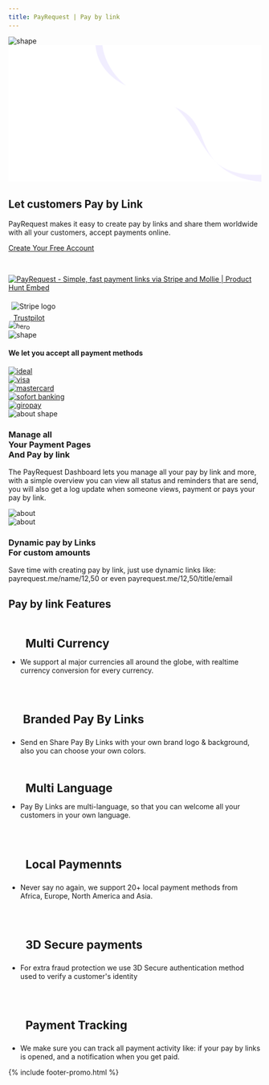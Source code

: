 ```yaml
---
title: PayRequest | Pay by link
---
```


<!-- Done for the new website! -->


<section class="hero-section">
         <!-- Hero Shape Start -->
      
 <div class="hero-shape5">
        
<img src="https://payrequest.io/assets/logos/Icon%20white.png" alt="shape" style="max-width: 160px;">
         </div>
         <!-- Hero Shape End -->
          
 <!-- Hero Bg Start -->
 <div class="hero-bg">
            <img src="assets/img/hero_shape.png" alt="pay by link">
         </div>
         <!-- Hero Bg End -->
          
 <div class="container">
            <div class="row align-items-center">
             <div class="col-lg-6 col-md-6">
                  <div class="hero-left">
<h2> Let customers <span class="underline">Pay by Link</span>
</h2>

<p>
PayRequest makes it easy to create pay by links and share them worldwide with all your customers, accept payments online.
</p>

<a href="http://dashboard.payrequest.io/" class="theme-btn mt-4"> Create Your Free Account<span class="fa fa-chevron-right"></span></a>
 </div>



<div class="mt-3" style="/* margin-bottom: 150px; */">
<br> 

<a href="https://www.producthunt.com/posts/payrequest?utm_source=badge-featured&utm_medium=badge&utm_souce=badge-payrequest" target="_blank"><img src="https://api.producthunt.com/widgets/embed-image/v1/featured.svg?post_id=176421&theme=dark" alt="PayRequest - Simple, fast payment links via Stripe and Mollie | Product Hunt Embed" style="width: 250px; height: 54px;" width="250px" height="54px" /></a>

<img alt="Stripe logo" src="https://payrequest.io/assets/img/stripe-partner-badges/L_Color_Solid.svg" style="height: 63px;padding: 6px;">

<!-- TrustBox widget - Micro Review Count -->
<div style="margin-left:10px;" class="trustpilot-widget" data-locale="en-US" data-template-id="5419b6a8b0d04a076446a9ad" data-businessunit-id="5f47f39cf225070001b40cfa" data-style-height="24px" data-style-width="250px" data-theme="light">
  <a href="https://www.trustpilot.com/review/payrequest.io" target="_blank" rel="noopener">Trustpilot</a>
</div>
<!-- End TrustBox widget -->
 </div>
</div>

 <div class="col-lg-6 col-md-6">
                  <div class="hero-right">
                   <img src="https://payrequest.io/assets/img/banners/payment-links.png" alt="hero" style="
    transform: perspective(1000px) rotateY(-13deg) rotateX(5deg) rotateZ(7deg) scaleY(0.9) scaleX(0.95) translateX(-3%) translateY(-3%);
">
                     <div class="hero-dot-shape">
                 <img src="http://themescare.com/demos/robofume-view/assets/img/hero-dot-shape.png" alt="shape">
                     </div>
                  </div>
               </div>
            </div>
         </div>
</section>

 <!-- All Payment Methods Section Start -->
 <section class="companies-section section_b_70 wow fadeInUp" data-wow-duration="1s" data-wow-delay="0.2s">
         <div class="container">
            <div class="row align-items-center">
               <div class="col-lg-6">
                  <div class="companies-left">
                     <h4>We let you accept all payment methods</h4>
                  </div>
               </div>
               <div class="col-lg-6">
                  <div class="companies-slider owl-carousel">
                     <div class="single-com-slider">
                        <a href="#"><img src="https://payrequest.io/assets/img/payment-icons/ideal@2x.png" alt="ideal" /></a>
                     </div>
                     <div class="single-com-slider">
                        <a href="#"><img src="https://payrequest.io/assets/img/payment-icons/visa@2x.png" alt="visa" /></a>
                     </div>
                     <div class="single-com-slider">
                        <a href="#"><img src="https://payrequest.io/assets/img/payment-icons/mastercard@2x.png" alt="mastercard" /></a>
                     </div>
                     <div class="single-com-slider">
                        <a href="#"><img src="https://payrequest.io/assets/img/payment-icons/sofort@2x.png" alt="sofort banking" /></a>
                     </div>

  <div class="single-com-slider">
<a href="#"><img src="https://payrequest.io/assets/img/payment-icons/giropay@2x.png" alt="giropay" /></a>
                     </div>


 </div>
               </div>
            </div>
         </div>
</section>
 <!-- All Payment Methods Section End -->



 <section class="about-section">
         <!-- Top Shape Start -->
         <div class="about-top-shape">
            <img src="http://themescare.com/demos/robofume-view/assets/img/about-shape.png" alt="about shape">
         </div>
         <!-- Top Shape End -->
         <!-- Bottom Shape Start -->

 <!-- Bottom Shape End -->
 <!-- About Top Start -->
<div class="about-top section_100">
            <div class="container">
             <div class="row align-items-center">
                  <div class="col-lg-6">
<div class="about-left wow fadeInLeft" data-wow-duration="1s" data-wow-delay="0.2s" style="visibility: visible; animation-duration: 1s; animation-delay: 0.2s; animation-name: fadeInLeft;">
<h3>Manage all<br>Your Payment Pages<br>And Pay by link</h3>
<p>The PayRequest Dashboard lets you manage all your pay by link and more, with a simple overview you can view all status and reminders that are send, you will also get a log update when someone views, payment or pays your pay by link.
</p>
                      
</div>
</div>
<div class="col-lg-6">
<div class="about-right wow fadeInRight" data-wow-duration="1s" data-wow-delay="0.3s" style="visibility: visible; animation-duration: 1s; animation-delay: 0.3s; animation-name: fadeInRight;">
 <img src="https://payrequest.io/assets/img/banners/dashboard.png" alt="about">
                     </div>
</div>
    </div>
 </div>
 </div>
 <!-- About Top End -->
 <!-- About Bottom Start -->
 <div class="about-bottom section_b_100">
            <div class="container">
          <div class="row align-items-center">
                  <div class="col-lg-6">
                     <div class="about-right wow fadeInLeft" data-wow-duration="1s" data-wow-delay="0.2s" style="visibility: visible; animation-duration: 1s; animation-delay: 0.2s; animation-name: fadeInLeft;">
                        <img src="https://ph-files.imgix.net/1bc052d0-8494-4055-8c79-9ee65c25f08e.png?auto=format&amp;auto=compress&amp;codec=mozjpeg&amp;cs=strip&amp;w=675.5555555555555&amp;h=380&amp;fit=max&amp;dpr=2" alt="about">
                     </div>
                  </div>
                  <div class="col-lg-6">
                     <div class="about-left wow fadeInRight" data-wow-duration="1s" data-wow-delay="0.3s" style="visibility: visible; animation-duration: 1s; animation-delay: 0.3s; animation-name: fadeInRight;">
 <h3>Dynamic pay by Links
<br>For custom amounts</h3>
                        <p>Save time with creating pay by link, just use dynamic links like: payrequest.me/name/12,50 or even payrequest.me/12,50/title/email

</p>
                       
</div>
                  </div>
 </div>
 </div>
 </div>
 <!-- About Bottom End -->
</section>




<section class="contact-form section_100">
         <div class="container">
            <div class="row">
               <div class="col-lg-12">
                  <div class="section-title wow fadeInUp" data-wow-duration="1s" data-wow-delay="0.3s" style="visibility: visible; animation-duration: 1s; animation-delay: 0.3s; animation-name: fadeInUp;">
                     <h2>Pay by link <span>Features</span></h2>
                  </div>
               </div>
            </div>
<div class="row" style="margin-bottom: 20px;">
<div class="col-lg-4 d-flex">
<div class="address-area wow fadeInRight" data-wow-duration="1s" data-wow-delay="0.3s" style="visibility: visible; animation-duration: 1s; animation-delay: 0.3s; animation-name: fadeInRight;">

<h4 class="title" style="margin-bottom: 0px;padding: 20px 24px 0px;font-size: 23px;">
<i class="fad fa-euro-sign" style="padding-right: 10px;" aria-hidden="true"></i>Multi Currency
</h4>
                    
<ul class="address-list">
<li>
<p>We support al major currencies all around the globe, with realtime currency conversion for every currency.
</p>
</li>        
</ul>

 </div>
</div>




<div class="col-lg-4 d-flex">
<div class="address-area wow fadeInRight" data-wow-duration="1s" data-wow-delay="0.3s" style="visibility: visible; animation-duration: 1s; animation-delay: 0.3s; animation-name: fadeInRight;">


<h4 class="title" style="
    margin-bottom: 0px;
    font-size: 23px;
    padding: 20px 24px 0px;
">
    
 <i class="fad fa-paint-brush" style="padding-right: 5px;" aria-hidden="true"></i>Branded Pay By Links
</h4>
                    
<ul class="address-list">
<li>
<p>Send en Share Pay By Links with your own brand logo &amp; background, also you can choose your own colors. 
</p>
</li>
                        
</ul>

 </div>
 </div>

<div class="col-lg-4 d-flex">
<div class="address-area wow fadeInRight" data-wow-duration="1s" data-wow-delay="0.3s" style="visibility: visible; animation-duration: 1s; animation-delay: 0.3s; animation-name: fadeInRight;">

<h4 class="title" style="margin-bottom: 0px; padding: 20px 24px 0px; font-size: 23px;">
<i class="fad fa-language" style="padding-right: 10px;" aria-hidden="true"></i>Multi Language
</h4>
                    
<ul class="address-list">
<li>
<p>Pay By Links are multi-language, so that you can welcome all your customers in your own language.
</p>
</li>
                        
 </ul>

 </div>
 </div>




 </div>

<div class="row">

<div class="col-lg-4 d-flex">
<div class="address-area wow fadeInRight" data-wow-duration="1s" data-wow-delay="0.3s" style="visibility: visible; animation-duration: 1s; animation-delay: 0.3s; animation-name: fadeInRight;">


<h4 class="title" style="margin-bottom: 0px; padding: 20px 24px 0px; font-size: 23px;">
    
<i class="fa fa-money-bill-wave" style="padding-right: 10px;" aria-hidden="true"></i>Local Paymennts

</h4>
                    
<ul class="address-list">
                        <li>
                           <p>Never say no again, we support 20+ local payment methods from Africa, Europe, North America and Asia.
</p>
                        </li>
                        
 </ul>

   </div>
 </div>




<div class="col-lg-4 d-flex">
 <div class="address-area wow fadeInRight" data-wow-duration="1s" data-wow-delay="0.3s" style="visibility: visible; animation-duration: 1s; animation-delay: 0.3s; animation-name: fadeInRight;">

<h4 class="title" style="
    margin-bottom: 0px;
    padding: 20px 24px 0px;
    font-size: 23px;
">
    
 <i class="fad fa-shield-check" style="padding-right: 10px;" aria-hidden="true"></i> 3D Secure payments
</h4>
                    
<ul class="address-list">
<li>
<p>For extra fraud protection we use 3D Secure authentication method used to verify a customer's identity 
</p>
</li>
                        
  </ul>
 </div>
 </div>


<div class="col-lg-4 d-flex">
<div class="address-area wow fadeInRight" data-wow-duration="1s" data-wow-delay="0.3s" style="visibility: visible; animation-duration: 1s; animation-delay: 0.3s; animation-name: fadeInRight;">

<h4 class="title" style="
    margin-bottom: 0px;
    padding: 20px 24px 0px;
    font-size: 23px;
">
    
<i class="fad fa-analytics" style="padding-right: 10px;" aria-hidden="true"></i>Payment Tracking
</h4>
                    
<ul class="address-list">
<li>
<p>We make sure you can track all payment activity like: if your pay by links is opened, and a notification when you get paid.
</p>
</li>
                                 
  </ul>

  </div>
  </div>


  </div>
</div>
  </section>

  {% include footer-promo.html %}